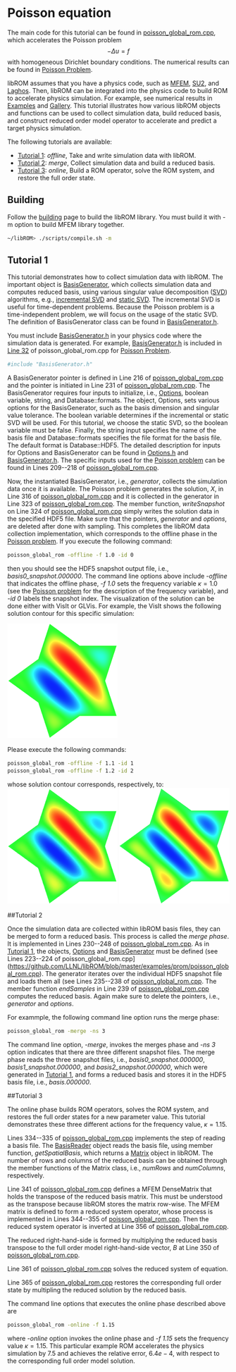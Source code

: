 <script type="text/x-mathjax-config">
  MathJax.Hub.Config({tex2jax: {inlineMath: [['$','$']]}});
</script>
<script type="text/javascript"
  src="//cdn.mathjax.org/mathjax/latest/MathJax.js?config=TeX-AMS-MML_HTMLorMML">
</script>

# Poisson equation

The main code for this tutorial can be found in
[poisson_global_rom.cpp](https://github.com/LLNL/libROM/blob/master/examples/prom/poisson_global_rom.cpp),
which accelerates the Poisson problem $$-\Delta u = f$$ with homogeneous Dirichlet
boundary conditions. The numerical results can be found in [Poisson
Problem](examples.md#poisson-problem).

libROM assumes that you have a physics code, such as
[MFEM](https://github.com/mfem/mfem), [SU2](https://github.com/su2code/SU2), and
[Laghos](https://github.com/CEED/Laghos).  Then, libROM can be integrated into
the physics code to build ROM to accelerate physics simulation. For example, see
numerical results in [Examples](examples.md) and [Gallery](gallery.md). This
tutorial illustrates how various libROM objects and functions can be used to
collect simulation data, build reduced basis, and construct reduced order model
operator to accelerate and predict a target physics simulation. 


The following tutorials are available:

  - [Tutorial 1](#tutorial-1): *offline*, Take and write simulation data with
    libROM.
  - [Tutorial 2](#tutorial-2): *merge*, Collect simulation data and build a
    reduced basis. 
  - [Tutorial 3](#tutorial-3): *online*, Build a ROM operator, solve the ROM
    system, and restore the full order state.


## Building

Follow the [building](building.md) page to build the libROM library. You must
build it with -m option to build MFEM library together.

```sh
~/libROM> ./scripts/compile.sh -m
```

## Tutorial 1

This tutorial demonstrates how to collect simulation data with libROM. The
important object is
[BasisGenerator](https://librom.readthedocs.io/en/latest/class_c_a_r_o_m_1_1_basis_generator.html),
which collects simulation data and computes reduced basis, using various
singular value decomposition ([SVD](https://librom.readthedocs.io/en/latest/class_c_a_r_o_m_1_1_s_v_d.html)) algorithms, e.g., [incremental SVD](https://librom.readthedocs.io/en/latest/class_c_a_r_o_m_1_1_incremental_s_v_d.html) and [static SVD](https://librom.readthedocs.io/en/latest/class_c_a_r_o_m_1_1_static_s_v_d.html).
The incremental SVD is useful for time-dependent problems. Because the Poisson
problem is a time-independent problem, we will focus on the usage of the static
SVD. The definition of BasisGenerator class can be found in
[BasisGenerator.h](https://github.com/LLNL/libROM/blob/master/lib/linalg/BasisGenerator.h).

You must include
[BasisGenerator.h](https://github.com/LLNL/libROM/blob/master/lib/linalg/BasisGenerator.h)
in your physics code where the simulation data is generated. For example, 
[BasisGenerator.h](https://github.com/LLNL/libROM/blob/master/lib/linalg/BasisGenerator.h)
is included in [Line
32](https://github.com/LLNL/libROM/blob/7a7e7ec82efff1563971a52f8be6371f054fddb6/examples/prom/poisson_global_rom.cpp#L32)
of poisson_global_rom.cpp for [Poisson Problem](examples.md#poisson-problem). 

```sh
#include "BasisGenerator.h"
```

A BasisGenerator pointer is defined in Line 216 of [poisson_global_rom.cpp](https://github.com/LLNL/libROM/blob/master/examples/prom/poisson_global_rom.cpp) 
and the pointer is initiated in Line
231 of [poisson_global_rom.cpp](https://github.com/LLNL/libROM/blob/master/examples/prom/poisson_global_rom.cpp).
The BasisGenerator requires four inputs to initialize, i.e.,
[Options](https://github.com/LLNL/libROM/blob/master/lib/linalg/Options.h), boolean
variable, string, and Database::formats. The object, Options, sets various
options for the BasisGenerator, such as the basis dimension and singular value
tolerance. The boolean variable determines if the incremental or static SVD will
be used. For this tutorial, we choose the static SVD, so the boolean variable
must be false. Finally, the string input specifies the name of the basis file
and Database::formats specifies the file format for the basis file. The default
format is Database::HDF5. The detailed description for inputs for Options and
BasisGenerator can be found in
[Options.h](https://github.com/LLNL/libROM/blob/master/lib/linalg/Options.h) and
[BasisGenerator.h](https://github.com/LLNL/libROM/blob/master/lib/linalg/BasisGenerator.h).
The specific inputs used for the [Poisson problem](examples.md#poisson-problem)
can be found in Lines
209--218 of [poisson_global_rom.cpp](https://github.com/LLNL/libROM/blob/master/examples/prom/poisson_global_rom.cpp). 

Now, the instantiated BasisGenerator, i.e., *generator*, collects the simulation
data once it is available. The Poisson problem generates the solution, $X$, in
Line
316 of [poisson_global_rom.cpp](https://github.com/LLNL/libROM/blob/master/examples/prom/poisson_global_rom.cpp)
and it is collected in the generator in Line
323 of [poisson_global_rom.cpp](https://github.com/LLNL/libROM/blob/master/examples/prom/poisson_global_rom.cpp).
The member function,
*writeSnapshot* on Line 324 of [poisson_global_rom.cpp](https://github.com/LLNL/libROM/blob/master/examples/prom/poisson_global_rom.cpp) 
simply writes the solution data in the specified HDF5 file. 
Make sure that the pointers, *generator* and *options*, are
deleted after done with sampling. This completes the libROM data collection
implementation, which corresponds to the offline phase in the [Poisson
problem](examples.md#poisson-problem). If you execute the following command:
```sh
poisson_global_rom -offline -f 1.0 -id 0
```
then you should see the HDF5 snapshot output file, i.e.,
*basis0_snapshot.000000*. The command line options above include *-offline* that
indicates the offline phase, *-f 1.0* sets the frequency variable $\kappa=1.0$
(see the [Poisson problem](examples.md#poisson-problem) for the description of
the frequency variable), and *-id 0* labels the snapshot index. The
visualization of the solution can be done either with VisIt or GLVis. For
example, the VisIt shows the following solution contour for this specific
simulation:

<a target="_blank"><img src="../img/examples/poisson.png" width="250"></a>

Please execute the following commands:
```sh
poisson_global_rom -offline -f 1.1 -id 1
poisson_global_rom -offline -f 1.2 -id 2
```
whose solution contour corresponds, respectively, to:
<a target="_blank"><img class="floatleft" src="../img/examples/poisson1.png" width="250"></a>
<a target="_blank"><img class="floatleft" src="../img/examples/poisson2.png" width="250"></a>

##Tutorial 2

Once the simulation data are collected within libROM basis files, they can be
merged to form a reduced basis. This process is called the *merge phase*. It is
implemented in Lines
230--248 of [poisson_global_rom.cpp](https://github.com/LLNL/libROM/blob/master/examples/prom/poisson_global_rom.cpp). 
As in [Tutorial 1](#tutorial-1), the objects,
[Options](https://github.com/LLNL/libROM/blob/master/lib/linalg/Options.h) and
[BasisGenerator](https://github.com/LLNL/libROM/blob/master/lib/linalg/BasisGenerator.h)
must be defined (see Lines
223--224 of poisson_global_rom.cpp](https://github.com/LLNL/libROM/blob/master/examples/prom/poisson_global_rom.cpp).
The generator iterates over the individual HDF5 snapshot file and loads them all
(see Lines
235--238 of [poisson_global_rom.cpp](https://github.com/LLNL/libROM/blob/master/examples/prom/poisson_global_rom.cpp).
The member function *endSamples* in Line
239 of [poisson_global_rom.cpp](https://github.com/LLNL/libROM/blob/master/examples/prom/poisson_global_rom.cpp)
computes the reduced basis. Again make sure to delete the pointers, i.e.,
*generator* and *options*. 

For exammple, the following command line option runs the merge
phase:
```sh
poisson_global_rom -merge -ns 3
```
The command line option, *-merge*, invokes the merges phase and *-ns 3* option
indicates that there are three different snapshot files.  The merge phase reads
the three snapshot files, i.e., *basis0_snapshot.000000*,
*basis1_snapshot.000000*, and *basis2_snapshot.000000*, which were generated in
[Tutorial 1](#tutorial-1), and forms a reduced basis and stores it in the HDF5
basis file, i.e., *basis.000000*. 

##Tutorial 3

The online phase builds ROM operators, solves the ROM system, and restores the
full order states for a new parameter value. This tutorial demonstrates these
three different actions for the frequency value, $\kappa = 1.15$.

Lines
334--335 of [poisson_global_rom.cpp](https://github.com/LLNL/libROM/blob/master/examples/prom/poisson_global_rom.cpp)
implements the step of reading a basis file. The
[BasisReader](https://github.com/LLNL/libROM/blob/master/lib/linalg/BasisReader.h) object
reads the basis file, using member function, *getSpatialBasis*, which returns a
[Matrix](https://librom.readthedocs.io/en/latest/class_c_a_r_o_m_1_1_matrix.html)
object in libROM. The number of rows and columns of the reduced basis can be
obtained through the member functions of the Matrix class, i.e., *numRows* and
*numColumns*, respectively. 

Line 341 of [poisson_global_rom.cpp](https://github.com/LLNL/libROM/blob/master/examples/prom/poisson_global_rom.cpp)
defines a MFEM DenseMatrix that holds the transpose of the reduced basis matrix.
This must be understood as the transpose because libROM stores the matrix
row-wise. The MFEM matrix is defined to form a reduced system operator, whose
process is implemented in Lines
344--355 of [poisson_global_rom.cpp](https://github.com/LLNL/libROM/blob/master/examples/prom/poisson_global_rom.cpp).
Then the reduced system operator is inverted at Line
356 of [poisson_global_rom.cpp](https://github.com/LLNL/libROM/blob/master/examples/prom/poisson_global_rom.cpp).

The reduced right-hand-side is formed by multiplying the reduced basis
transpose to the full order model right-hand-side vector, $B$ at Line
350 of [poisson_global_rom.cpp](https://github.com/LLNL/libROM/blob/master/examples/prom/poisson_global_rom.cpp).

Line
361 of [poisson_global_rom.cpp](https://github.com/LLNL/libROM/blob/master/examples/prom/poisson_global_rom.cpp)
solves the reduced system of equation.

Line 365 of [poisson_global_rom.cpp](https://github.com/LLNL/libROM/blob/master/examples/prom/poisson_global_rom.cpp)
restores the corresponding full order state by multipling the reduced solution
by the reduced basis.

The command line options that executes the online phase described above are
```sh
poisson_global_rom -online -f 1.15
```
where *-online* option invokes the online phase and *-f 1.15* sets the frequency
value $\kappa = 1.15$. This particular example ROM accelerates the physics
simulation by $7.5$ and achieves the relative error, $6.4e-4$, with respect to
the corresponding full order model solution.
